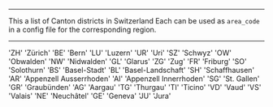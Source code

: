 ***************************
This a list of Canton districts in Switzerland
Each can be used as `area_code` in a config file for the corresponding region.
***************************

'ZH' 'Zürich' 
'BE' 'Bern'
'LU' 'Luzern'
'UR' 'Uri'
'SZ' 'Schwyz'
'OW' 'Obwalden'
'NW' 'Nidwalden'
'GL' 'Glarus'
'ZG' 'Zug'
'FR' 'Friburg'
'SO' 'Solothurn'
'BS' 'Basel-Stadt'
'BL' 'Basel-Landschaft'
'SH' 'Schaffhausen'
'AR' 'Appenzell Ausserrhoden'
'AI' 'Appenzell Innerrhoden'
'SG' 'St. Gallen'
'GR' 'Graubünden'
'AG' 'Aargau'
'TG' 'Thurgau'
'TI' 'Ticino'
'VD' 'Vaud'
'VS' 'Valais'
'NE' 'Neuchâtel'
'GE' 'Geneva'
'JU' 'Jura'